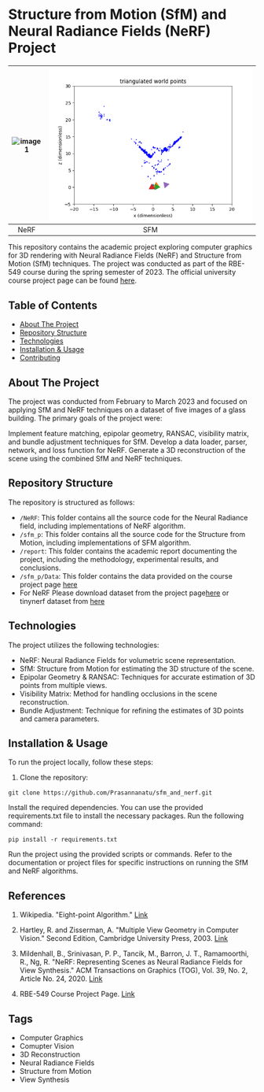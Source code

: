 
# Structure from Motion (SfM) and Neural Radiance Fields (NeRF) Project

<!-- ![Project Output](./NeRF/test_gif.gif) -->
<!-- <img src="./NeRF/test_gif.gif" width="500" height="600"> -->
<!-- <img align="left" src="./NeRF/test_gif.gif" width="49%">
<img align="right" src="./sfm_p/Phase1/outputs/Registered camera poses with nonlinear PnP2.png" width="50%"> -->
<!-- <p float="left"> -->
  
<!--   <img src="./NeRF/test_gif.gif" width="400" />
  <img src="./sfm_p/Phase1/outputs/Registered camera poses with nonlinear PnP2.png" width="400" /> 
</p> -->

| ![image1](./NeRF/test_gif.gif) | ![image2](./sfm_p/Phase1/outputs/Registered_camera_poses_with_nonlinear_PnP2.png) |
|:--:|:---:|
| NeRF | SFM |




This repository contains the academic project exploring computer graphics for 3D rendering with Neural Radiance Fields (NeRF) and Structure from Motion (SfM) techniques. The project was conducted as part of the RBE-549 course during the spring semester of 2023. The official university course project page can be found [here](https://rbe549.github.io/spring2023/proj/p2/).


## Table of Contents
- [About The Project](#about-the-project)
- [Repository Structure](#repository-structure)
- [Technologies](#technologies)
- [Installation & Usage](#installation--usage)
- [Contributing](#contributing)


## About The Project
The project was conducted from February to March 2023 and focused on applying SfM and NeRF techniques on a dataset of five images of a glass building. The primary goals of the project were:

Implement feature matching, epipolar geometry, RANSAC, visibility matrix, and bundle adjustment techniques for SfM.
Develop a data loader, parser, network, and loss function for NeRF.
Generate a 3D reconstruction of the scene using the combined SfM and NeRF techniques.

## Repository Structure
The repository is structured as follows:

- `/NeRF`: This folder contains all the source code for the Neural Radiance field, including implementations of NeRF algorithm.
- `/sfm_p`: This folder contains all the source code for the Structure from Motion, including implementations of SFM algorithm.
- `/report`: This folder contains the academic report documenting the project, including the methodology, experimental results, and conclusions.
- `/sfm_p/Data`: This folder contains the data provided on the course project page [here](https://drive.google.com/file/d/1DLdCpX5ojtSN4RjYZ2UwpV2fAJn3sX_k/view)
- For NeRF Please download dataset from the project page[here](https://rbe549.github.io/spring2023/proj/p2/) or tinynerf dataset from [here](https://people.eecs.berkeley.edu/~bmild/nerf/tiny_nerf_data.npz)

## Technologies
The project utilizes the following technologies:

- NeRF: Neural Radiance Fields for volumetric scene representation.
- SfM: Structure from Motion for estimating the 3D structure of the scene.
- Epipolar Geometry & RANSAC: Techniques for accurate estimation of 3D points from multiple views.
- Visibility Matrix: Method for handling occlusions in the scene reconstruction.
- Bundle Adjustment: Technique for refining the estimates of 3D points and camera parameters.

## Installation & Usage
To run the project locally, follow these steps:

1. Clone the repository:

```shell
git clone https://github.com/Prasannanatu/sfm_and_nerf.git
 ```
 
Install the required dependencies. You can use the provided requirements.txt file to install the necessary packages. Run the following command:


```shell
pip install -r requirements.txt
 ```
 
 
Run the project using the provided scripts or commands. Refer to the documentation or project files for specific instructions on running the SfM and NeRF algorithms.

## References

1. Wikipedia. "Eight-point Algorithm." [Link](https://en.wikipedia.org/wiki/Eight-point_algorithm)

2. Hartley, R. and Zisserman, A. "Multiple View Geometry in Computer Vision." Second Edition, Cambridge University Press, 2003. [Link](http://users.cecs.anu.edu.au/~hongdong/new5pt_cameraREady_ver_1.pdf)

3. Mildenhall, B., Srinivasan, P. P., Tancik, M., Barron, J. T., Ramamoorthi, R., Ng, R. "NeRF: Representing Scenes as Neural Radiance Fields for View Synthesis." ACM Transactions on Graphics (TOG), Vol. 39, No. 2, Article No. 24, 2020. [Link](https://arxiv.org/abs/2003.08934)

4. RBE-549 Course Project Page. [Link](https://rbe549.github.io/spring2023/proj/p2/)


## Tags

- Computer Graphics
- Comupter Vision
- 3D Reconstruction
- Neural Radiance Fields
- Structure from Motion
- View Synthesis


